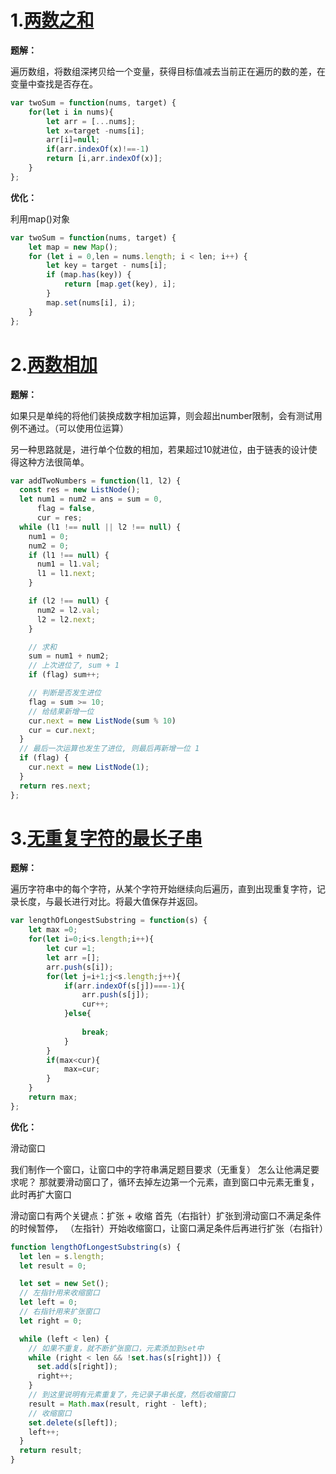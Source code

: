 # 1.[两数之和](https://leetcode-cn.com/problems/two-sum/)

**题解：**

遍历数组，将数组深拷贝给一个变量，获得目标值减去当前正在遍历的数的差，在变量中查找是否存在。

```js
var twoSum = function(nums, target) {
    for(let i in nums){
        let arr = [...nums];
        let x=target -nums[i];
        arr[i]=null;
        if(arr.indexOf(x)!==-1)
        return [i,arr.indexOf(x)];
    }
};
```

**优化：**

利用map()对象

```js
var twoSum = function(nums, target) {
    let map = new Map();
    for (let i = 0,len = nums.length; i < len; i++) {
        let key = target - nums[i];
        if (map.has(key)) {
            return [map.get(key), i];
        }
        map.set(nums[i], i);
    }
};
```

# 2.[两数相加](https://leetcode-cn.com/problems/add-two-numbers/)

**题解：**

如果只是单纯的将他们装换成数字相加运算，则会超出number限制，会有测试用例不通过。（可以使用位运算）

另一种思路就是，进行单个位数的相加，若果超过10就进位，由于链表的设计使得这种方法很简单。

```js
var addTwoNumbers = function(l1, l2) {
  const res = new ListNode();
  let num1 = num2 = ans = sum = 0,
      flag = false,
      cur = res;
  while (l1 !== null || l2 !== null) {
    num1 = 0;
    num2 = 0;
    if (l1 !== null) {
      num1 = l1.val;
      l1 = l1.next;
    }

    if (l2 !== null) {
      num2 = l2.val;
      l2 = l2.next;
    }

    // 求和
    sum = num1 + num2; 
    // 上次进位了, sum + 1
    if (flag) sum++; 

    // 判断是否发生进位
    flag = sum >= 10;
    // 给结果新增一位
    cur.next = new ListNode(sum % 10)
    cur = cur.next;
  }
  // 最后一次运算也发生了进位, 则最后再新增一位 1
  if (flag) {
    cur.next = new ListNode(1);
  }
  return res.next;
};
```

# 3.[无重复字符的最长子串](https://leetcode-cn.com/problems/longest-substring-without-repeating-characters/)

**题解：**

遍历字符串中的每个字符，从某个字符开始继续向后遍历，直到出现重复字符，记录长度，与最长进行对比。将最大值保存并返回。

```js
var lengthOfLongestSubstring = function(s) {
    let max =0;
    for(let i=0;i<s.length;i++){
        let cur =1;
        let arr =[];
        arr.push(s[i]);
        for(let j=i+1;j<s.length;j++){
            if(arr.indexOf(s[j])===-1){
                arr.push(s[j]);
                cur++;
            }else{
                
                break;
            }
        }
        if(max<cur){
            max=cur;
        }
    }
    return max;
};
```

**优化：**

滑动窗口

我们制作一个窗口，让窗口中的字符串满足题目要求（无重复）
怎么让他满足要求呢？ 那就要滑动窗口了，循环去掉左边第一个元素，直到窗口中元素无重复，此时再扩大窗口

滑动窗口有两个关键点：扩张 + 收缩
首先（右指针）扩张到滑动窗口不满足条件的时候暂停，
（左指针）开始收缩窗口，让窗口满足条件后再进行扩张（右指针）

```js
function lengthOfLongestSubstring(s) {
  let len = s.length;
  let result = 0;

  let set = new Set();
  // 左指针用来收缩窗口
  let left = 0;
  // 右指针用来扩张窗口
  let right = 0;

  while (left < len) {
    // 如果不重复，就不断扩张窗口，元素添加到set中
    while (right < len && !set.has(s[right])) {
      set.add(s[right]);
      right++;
    }
    // 到这里说明有元素重复了，先记录子串长度，然后收缩窗口
    result = Math.max(result, right - left);
    // 收缩窗口
    set.delete(s[left]);
    left++;
  }
  return result;
}
```

